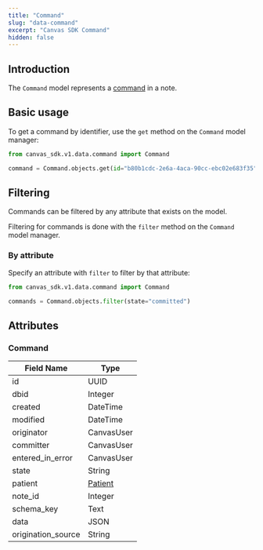 ```yaml
---
title: "Command"
slug: "data-command"
excerpt: "Canvas SDK Command"
hidden: false
---
```


## Introduction

The `Command` model represents a [command](https://docs.canvasmedical.com/sdk/commands/) in a note.

## Basic usage

To get a command by identifier, use the `get` method on the `Command` model manager:

```python
from canvas_sdk.v1.data.command import Command

command = Command.objects.get(id="b80b1cdc-2e6a-4aca-90cc-ebc02e683f35")
```

## Filtering

Commands can be filtered by any attribute that exists on the model.

Filtering for commands is done with the `filter` method on the `Command` model manager.

### By attribute

Specify an attribute with `filter` to filter by that attribute:

```python
from canvas_sdk.v1.data.command import Command

commands = Command.objects.filter(state="committed")
```

## Attributes

### Command
| Field Name         | Type                          |
|--------------------|-------------------------------|
| id                 | UUID                          |
| dbid               | Integer                       |
| created            | DateTime                      |
| modified           | DateTime                      |
| originator         | CanvasUser                    |
| committer          | CanvasUser                    |
| entered_in_error   | CanvasUser                    |
| state              | String                        |
| patient            | [Patient](/sdk/data-patient/) |
| note_id            | Integer                       |
| schema_key         | Text                          |
| data               | JSON                          |
| origination_source | String                        |
